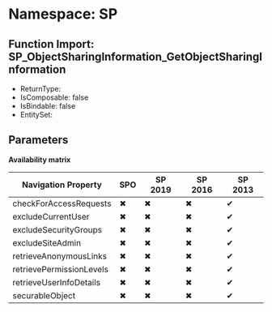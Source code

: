 # Namespace: SP

## Function Import: SP_ObjectSharingInformation_GetObjectSharingInformation

- ReturnType: 
- IsComposable: false
- IsBindable: false
- EntitySet: 

## Parameters

**Availability matrix**

Navigation Property | SPO | SP 2019 | SP 2016 | SP 2013
----------|-----|---------|---------|--------
checkForAccessRequests | ✖ | ✖ | ✖ | ✔
excludeCurrentUser | ✖ | ✖ | ✖ | ✔
excludeSecurityGroups | ✖ | ✖ | ✖ | ✔
excludeSiteAdmin | ✖ | ✖ | ✖ | ✔
retrieveAnonymousLinks | ✖ | ✖ | ✖ | ✔
retrievePermissionLevels | ✖ | ✖ | ✖ | ✔
retrieveUserInfoDetails | ✖ | ✖ | ✖ | ✔
securableObject | ✖ | ✖ | ✖ | ✔
